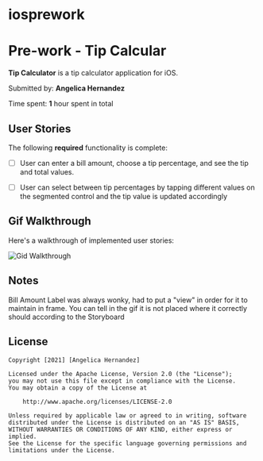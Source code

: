 # iosprework

# Pre-work - Tip Calcular

**Tip Calculator** is a tip calculator application for iOS.

Submitted by: **Angelica Hernandez**

Time spent: **1** hour spent in total

## User Stories

The following **required** functionality is complete:

* [ ] User can enter a bill amount, choose a tip percentage, and see the tip and total values.
* [ ] User can select between tip percentages by tapping different values on the segmented control and the tip value is updated accordingly


## Gif Walkthrough

Here's a walkthrough of implemented user stories:

<img src='https://imgur.com/a/TVuOZTG' title='Gif Walkthrough' width='' alt='Gid Walkthrough' />


## Notes

Bill Amount Label was always wonky, had to put a "view" in order for it to maintain in frame. You can tell in the gif it is not placed where it correctly should according to the Storyboard

## License

    Copyright [2021] [Angelica Hernandez]

    Licensed under the Apache License, Version 2.0 (the "License");
    you may not use this file except in compliance with the License.
    You may obtain a copy of the License at

        http://www.apache.org/licenses/LICENSE-2.0

    Unless required by applicable law or agreed to in writing, software
    distributed under the License is distributed on an "AS IS" BASIS,
    WITHOUT WARRANTIES OR CONDITIONS OF ANY KIND, either express or implied.
    See the License for the specific language governing permissions and
    limitations under the License.
